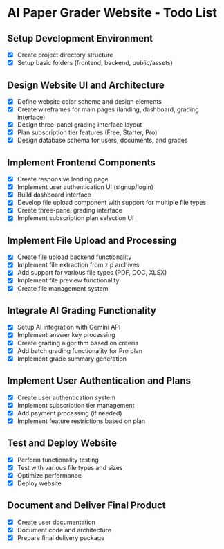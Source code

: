 # AI Paper Grader Website - Todo List

## Setup Development Environment
- [x] Create project directory structure
- [x] Setup basic folders (frontend, backend, public/assets)

## Design Website UI and Architecture
- [x] Define website color scheme and design elements
- [x] Create wireframes for main pages (landing, dashboard, grading interface)
- [x] Design three-panel grading interface layout
- [x] Plan subscription tier features (Free, Starter, Pro)
- [x] Design database schema for users, documents, and grades

## Implement Frontend Components
- [x] Create responsive landing page
- [x] Implement user authentication UI (signup/login)
- [x] Build dashboard interface
- [x] Develop file upload component with support for multiple file types
- [x] Create three-panel grading interface
- [x] Implement subscription plan selection UI

## Implement File Upload and Processing
- [x] Create file upload backend functionality
- [x] Implement file extraction from zip archives
- [x] Add support for various file types (PDF, DOC, XLSX)
- [x] Implement file preview functionality
- [x] Create file management system

## Integrate AI Grading Functionality
- [x] Setup AI integration with Gemini API
- [x] Implement answer key processing
- [x] Create grading algorithm based on criteria
- [x] Add batch grading functionality for Pro plan
- [x] Implement grade summary generation

## Implement User Authentication and Plans
- [x] Create user authentication system
- [x] Implement subscription tier management
- [x] Add payment processing (if needed)
- [x] Implement feature restrictions based on plan

## Test and Deploy Website
- [x] Perform functionality testing
- [x] Test with various file types and sizes
- [x] Optimize performance
- [x] Deploy website

## Document and Deliver Final Product
- [x] Create user documentation
- [x] Document code and architecture
- [x] Prepare final delivery package
